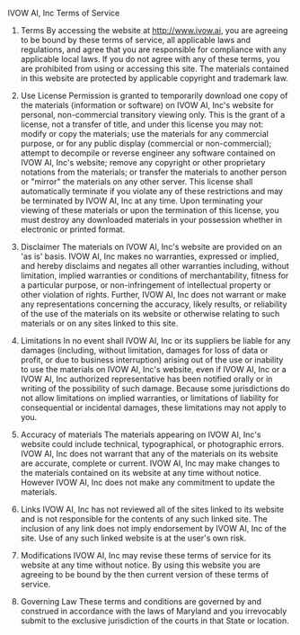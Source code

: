 IVOW AI, Inc Terms of Service
1. Terms
By accessing the website at http://www.ivow.ai, you are agreeing to be bound by these terms of service, all applicable laws and regulations, and agree that you are responsible for compliance with any applicable local laws. If you do not agree with any of these terms, you are prohibited from using or accessing this site. The materials contained in this website are protected by applicable copyright and trademark law.

2. Use License
Permission is granted to temporarily download one copy of the materials (information or software) on IVOW AI, Inc's website for personal, non-commercial transitory viewing only. This is the grant of a license, not a transfer of title, and under this license you may not:
modify or copy the materials;
use the materials for any commercial purpose, or for any public display (commercial or non-commercial);
attempt to decompile or reverse engineer any software contained on IVOW AI, Inc's website;
remove any copyright or other proprietary notations from the materials; or
transfer the materials to another person or "mirror" the materials on any other server.
This license shall automatically terminate if you violate any of these restrictions and may be terminated by IVOW AI, Inc at any time. Upon terminating your viewing of these materials or upon the termination of this license, you must destroy any downloaded materials in your possession whether in electronic or printed format.
3. Disclaimer
The materials on IVOW AI, Inc's website are provided on an 'as is' basis. IVOW AI, Inc makes no warranties, expressed or implied, and hereby disclaims and negates all other warranties including, without limitation, implied warranties or conditions of merchantability, fitness for a particular purpose, or non-infringement of intellectual property or other violation of rights.
Further, IVOW AI, Inc does not warrant or make any representations concerning the accuracy, likely results, or reliability of the use of the materials on its website or otherwise relating to such materials or on any sites linked to this site.
4. Limitations
In no event shall IVOW AI, Inc or its suppliers be liable for any damages (including, without limitation, damages for loss of data or profit, or due to business interruption) arising out of the use or inability to use the materials on IVOW AI, Inc's website, even if IVOW AI, Inc or a IVOW AI, Inc authorized representative has been notified orally or in writing of the possibility of such damage. Because some jurisdictions do not allow limitations on implied warranties, or limitations of liability for consequential or incidental damages, these limitations may not apply to you.

5. Accuracy of materials
The materials appearing on IVOW AI, Inc's website could include technical, typographical, or photographic errors. IVOW AI, Inc does not warrant that any of the materials on its website are accurate, complete or current. IVOW AI, Inc may make changes to the materials contained on its website at any time without notice. However IVOW AI, Inc does not make any commitment to update the materials.

6. Links
IVOW AI, Inc has not reviewed all of the sites linked to its website and is not responsible for the contents of any such linked site. The inclusion of any link does not imply endorsement by IVOW AI, Inc of the site. Use of any such linked website is at the user's own risk.

7. Modifications
IVOW AI, Inc may revise these terms of service for its website at any time without notice. By using this website you are agreeing to be bound by the then current version of these terms of service.

8. Governing Law
These terms and conditions are governed by and construed in accordance with the laws of Maryland and you irrevocably submit to the exclusive jurisdiction of the courts in that State or location.

